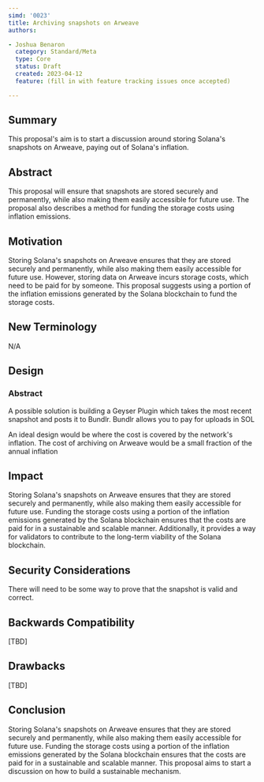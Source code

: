 ```yaml
---
simd: '0023'
title: Archiving snapshots on Arweave
authors:

- Joshua Benaron
  category: Standard/Meta
  type: Core
  status: Draft
  created: 2023-04-12
  feature: (fill in with feature tracking issues once accepted)

---
```


## Summary

This proposal's aim is to start a discussion around storing Solana's snapshots on Arweave, paying out of Solana's inflation.

## Abstract

This proposal will ensure that snapshots are stored securely and permanently, while also making them easily accessible
for future use. The proposal also describes a
method for funding the storage costs using inflation emissions.

## Motivation

Storing Solana's snapshots on Arweave ensures that they are stored securely and permanently, while also making them
easily accessible for future use. However, storing data on Arweave incurs storage costs, which need to be paid for by
someone. This proposal suggests using a portion of the inflation emissions generated by the Solana blockchain to fund
the storage costs.

## New Terminology 

N/A

## Design

### Abstract

A possible solution is building a Geyser Plugin which takes the most recent snapshot and posts it to Bundlr. Bundlr
allows you to pay for uploads in SOL

An ideal design would be where the cost is covered by the network's inflation. The cost of archiving on Arweave would be
a small fraction of the annual inflation

## Impact

Storing Solana's snapshots on Arweave ensures that they are stored securely and permanently, while also making them
easily accessible for future use. Funding the storage costs using a portion of the inflation emissions generated by the
Solana blockchain ensures that the costs are paid for in a sustainable and scalable manner. Additionally, it provides a
way for validators to contribute to the long-term viability of the Solana blockchain.

## Security Considerations

There will need to be some way to prove that the snapshot is valid and correct.

## Backwards Compatibility

[TBD]

## Drawbacks

[TBD]

## Conclusion

Storing Solana's snapshots on Arweave ensures that they are stored securely and permanently, while also making them
easily accessible for future use. Funding the storage costs using a portion of the inflation emissions generated by the
Solana blockchain ensures that the costs are paid for in a sustainable and scalable manner. This proposal aims to start
a discussion on how to build a sustainable mechanism.